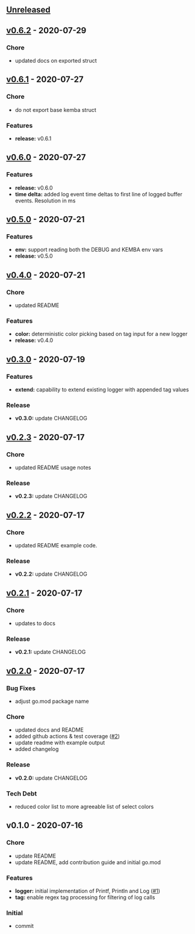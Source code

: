<a name="unreleased"></a>
## [Unreleased]


<a name="v0.6.2"></a>
## [v0.6.2] - 2020-07-29
### Chore
- updated docs on exported struct


<a name="v0.6.1"></a>
## [v0.6.1] - 2020-07-27
### Chore
- do not export base kemba struct

### Features
- **release:** v0.6.1


<a name="v0.6.0"></a>
## [v0.6.0] - 2020-07-27
### Features
- **release:** v0.6.0
- **time delta:** added log event time deltas to first line of logged buffer events. Resolution in ms


<a name="v0.5.0"></a>
## [v0.5.0] - 2020-07-21
### Features
- **env:** support reading both the DEBUG and KEMBA env vars
- **release:** v0.5.0


<a name="v0.4.0"></a>
## [v0.4.0] - 2020-07-21
### Chore
- updated README

### Features
- **color:** deterministic color picking based on tag input for a new logger
- **release:** v0.4.0


<a name="v0.3.0"></a>
## [v0.3.0] - 2020-07-19
### Features
- **extend:** capability to extend existing logger with appended tag values

### Release
- **v0.3.0:** update CHANGELOG


<a name="v0.2.3"></a>
## [v0.2.3] - 2020-07-17
### Chore
- updated README usage notes

### Release
- **v0.2.3:** update CHANGELOG


<a name="v0.2.2"></a>
## [v0.2.2] - 2020-07-17
### Chore
- updated README example code.

### Release
- **v0.2.2:** update CHANGELOG


<a name="v0.2.1"></a>
## [v0.2.1] - 2020-07-17
### Chore
- updates to docs

### Release
- **v0.2.1:** update CHANGELOG


<a name="v0.2.0"></a>
## [v0.2.0] - 2020-07-17
### Bug Fixes
- adjust go.mod package name

### Chore
- updated docs and README
- added github actions & test coverage ([#2](https://github.com/clok/kemba/issues/2))
- update readme with example output
- added changelog

### Release
- **v0.2.0:** update CHANGELOG

### Tech Debt
- reduced color list to more agreeable list of select colors


<a name="v0.1.0"></a>
## v0.1.0 - 2020-07-16
### Chore
- update README
- update README, add contribution guide and initial go.mod

### Features
- **logger:** initial implementation of Printf, Println and Log ([#1](https://github.com/clok/kemba/issues/1))
- **tag:** enable regex tag processing for filtering of log calls

### Initial
- commit


[Unreleased]: https://github.com/clok/kemba/compare/v0.6.2...HEAD
[v0.6.2]: https://github.com/clok/kemba/compare/v0.6.1...v0.6.2
[v0.6.1]: https://github.com/clok/kemba/compare/v0.6.0...v0.6.1
[v0.6.0]: https://github.com/clok/kemba/compare/v0.5.0...v0.6.0
[v0.5.0]: https://github.com/clok/kemba/compare/v0.4.0...v0.5.0
[v0.4.0]: https://github.com/clok/kemba/compare/v0.3.0...v0.4.0
[v0.3.0]: https://github.com/clok/kemba/compare/v0.2.3...v0.3.0
[v0.2.3]: https://github.com/clok/kemba/compare/v0.2.2...v0.2.3
[v0.2.2]: https://github.com/clok/kemba/compare/v0.2.1...v0.2.2
[v0.2.1]: https://github.com/clok/kemba/compare/v0.2.0...v0.2.1
[v0.2.0]: https://github.com/clok/kemba/compare/v0.1.0...v0.2.0

